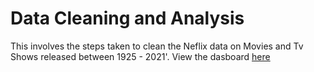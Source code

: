 # Data Cleaning and Analysis
This involves the steps taken to clean the Neflix data on Movies and Tv Shows released between 1925 - 2021'.
View the dasboard [here](https://public.tableau.com/app/profile/quincy.oluwaji/viz/NetflixDashboard_16857329561400/Dashboard2?publish=yes)
